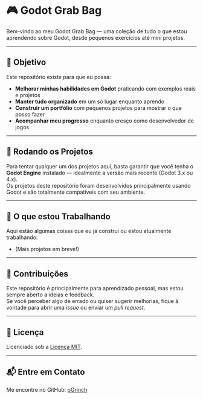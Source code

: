 # 🎮 Godot Grab Bag

Bem-vindo ao meu Godot Grab Bag — uma coleção de tudo o que estou aprendendo sobre Godot, desde pequenos exercícios até mini projetos.

---

## 🎯 Objetivo

Este repositório existe para que eu possa:

- **Melhorar minhas habilidades em Godot** praticando com exemplos reais e projetos  
- **Manter tudo organizado** em um só lugar enquanto aprendo  
- **Construir um portfólio** com pequenos projetos para mostrar o que posso fazer  
- **Acompanhar meu progresso** enquanto cresço como desenvolvedor de jogos

---

## 🚀 Rodando os Projetos

Para tentar qualquer um dos projetos aqui, basta garantir que você tenha o **Godot Engine** instalado — idealmente a versão mais recente (Godot 3.x ou 4.x).  
Os projetos deste repositório foram desenvolvidos principalmente usando Godot e são totalmente compatíveis com seu ambiente.

---

## 🌱 O que estou Trabalhando

Aqui estão algumas coisas que eu já construí ou estou atualmente trabalhando:

- (Mais projetos em breve!)

---

## 🤝 Contribuições

Este repositório é principalmente para aprendizado pessoal, mas estou sempre aberto a ideias e feedback.  
Se você perceber algo de errado ou quiser sugerir melhorias, fique à vontade para abrir uma *issue* ou enviar um *pull request*.

---

## 📜 Licença

Licenciado sob a [Licença MIT](LICENSE).

---

## 📬 Entre em Contato

Me encontre no GitHub: [oGrinch](https://github.com/oGrinch)
